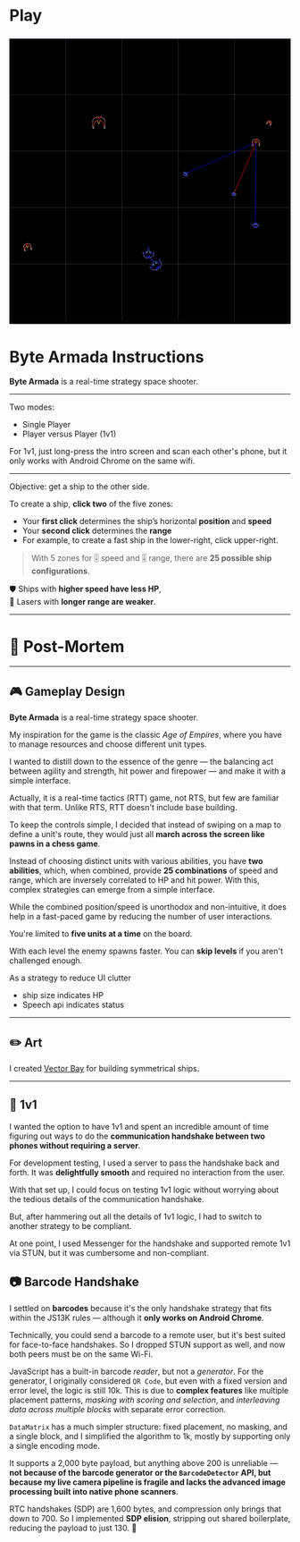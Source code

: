 <h1><a href="https://bacionejs.github.io/byte-armada/" style="text-decoration: none; color: inherit;">Play</a></h1>

[![Demo – Click to Play](README.jpg)](https://bacionejs.github.io/byte-armada/)

# **Byte Armada Instructions**


**Byte Armada** is a real-time strategy space shooter. 

---

Two modes:  
- Single Player  
- Player versus Player (1v1) 

For 1v1, just long-press the intro screen and scan each other's phone, but it only works with Android Chrome on the same wifi. 

---
Objective: get a ship to the other side.

To create a ship, **click two** of the five zones:

- Your **first click** determines the ship’s horizontal **position** and **speed**
- Your **second click** determines the **range**
- For example, to create a fast ship in the lower-right, click upper-right.

> With 5 zones for 🎚️ speed and 🎚️ range, there are **25 possible ship configurations**.

🛡 Ships with **higher speed have less HP**,  
🔫 Lasers with **longer range are weaker**.

---

# 📘 Post-Mortem

---

## 🎮 Gameplay Design

**Byte Armada** is a real-time strategy space shooter.

My inspiration for the game is the classic *Age of Empires*, where you have to manage resources and choose different unit types. 

I wanted to distill down to the essence of the genre — the balancing act between agility and strength, hit power and firepower — and make it with a simple interface.

Actually, it is a real-time tactics (RTT) game, not RTS, but few are familiar with that term. Unlike RTS, RTT doesn't include base building.

To keep the controls simple, I decided that instead of swiping on a map to define a unit's route, they would just all **march across the screen like pawns in a chess game**.

Instead of choosing distinct units with various abilities, you have **two abilities**, which, when combined, provide **25 combinations** of speed and range, which are inversely correlated to HP and hit power. With this, complex strategies can emerge from a simple interface.

While the combined position/speed is unorthodox and non-intuitive, it does help in a fast-paced game by reducing the number of user interactions.

You're limited to **five units at a time** on the board.

With each level the enemy spawns faster. You can **skip levels** if you aren't challenged enough.

As a strategy to reduce UI clutter
- ship size indicates HP
- Speech api indicates status

---

## ✏️ Art

I created [Vector Bay](//github.com/bacionejs/vectorbay) for building symmetrical ships.

---

## 🥊 1v1

I wanted the option to have 1v1 and spent an incredible amount of time figuring out ways to do the **communication handshake between two phones without requiring a server**.

For development testing, I used a server to pass the handshake back and forth. It was **delightfully smooth** and required no interaction from the user.

With that set up, I could focus on testing 1v1 logic without worrying about the tedious details of the communication handshake.

But, after hammering out all the details of 1v1 logic, I had to switch to another strategy to be compliant.

At one point, I used Messenger for the handshake and supported remote 1v1 via STUN, but it was cumbersome and non-compliant.

## 📷 Barcode Handshake

I settled on **barcodes** because it's the only handshake strategy that fits within the JS13K rules — although it **only works on Android Chrome**.

Technically, you could send a barcode to a remote user, but it's best suited for face-to-face handshakes. So I dropped STUN support as well, and now both peers must be on the same Wi-Fi.

JavaScript has a built-in barcode *reader*, but not a *generator*. For the generator, I originally considered `QR Code`, but even with a fixed version and error level, the logic is still 10k. This is due to **complex features** like multiple placement patterns, *masking with scoring and selection*, and *interleaving data across multiple blocks* with separate error correction.

`DataMatrix` has a much simpler structure: fixed placement, no masking, and a single block, and I simplified the algorithm to 1k, mostly by supporting only a single encoding mode.

It supports a 2,000 byte payload, but anything above 200 is unreliable — **not because of the barcode generator or the `BarcodeDetector` API, but because my live camera pipeline is fragile and lacks the advanced image processing built into native phone scanners**.

RTC handshakes (SDP) are 1,600 bytes, and compression only brings that down to 700. So I implemented **SDP elision**, stripping out shared boilerplate, reducing the payload to just 130. 🎉
